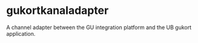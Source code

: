 # gukortkanaladapter
A channel adapter between the GU integration platform and the UB gukort application.
